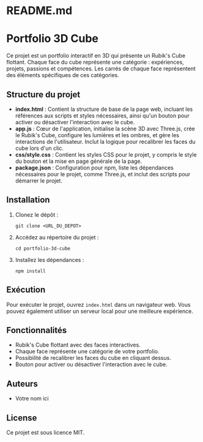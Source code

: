 # README.md

# Portfolio 3D Cube

Ce projet est un portfolio interactif en 3D qui présente un Rubik's Cube flottant. Chaque face du cube représente une catégorie : expériences, projets, passions et compétences. Les carrés de chaque face représentent des éléments spécifiques de ces catégories.

## Structure du projet

- **index.html** : Contient la structure de base de la page web, incluant les références aux scripts et styles nécessaires, ainsi qu'un bouton pour activer ou désactiver l'interaction avec le cube.
- **app.js** : Cœur de l'application, initialise la scène 3D avec Three.js, crée le Rubik's Cube, configure les lumières et les ombres, et gère les interactions de l'utilisateur. Inclut la logique pour recalibrer les faces du cube lors d'un clic.
- **css/style.css** : Contient les styles CSS pour le projet, y compris le style du bouton et la mise en page générale de la page.
- **package.json** : Configuration pour npm, liste les dépendances nécessaires pour le projet, comme Three.js, et inclut des scripts pour démarrer le projet.

## Installation

1. Clonez le dépôt :
   ```
   git clone <URL_DU_DEPOT>
   ```
2. Accédez au répertoire du projet :
   ```
   cd portfolio-3d-cube
   ```
3. Installez les dépendances :
   ```
   npm install
   ```

## Exécution

Pour exécuter le projet, ouvrez `index.html` dans un navigateur web. Vous pouvez également utiliser un serveur local pour une meilleure expérience.

## Fonctionnalités

- Rubik's Cube flottant avec des faces interactives.
- Chaque face représente une catégorie de votre portfolio.
- Possibilité de recalibrer les faces du cube en cliquant dessus.
- Bouton pour activer ou désactiver l'interaction avec le cube.

## Auteurs

- Votre nom ici

## License

Ce projet est sous licence MIT.